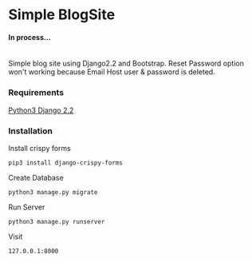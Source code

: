 <h1>Simple BlogSite</h1>
<h4><b>In process...</b><br><br></h4>
<p> Simple blog site using Django2.2 and Bootstrap. Reset Password option won't working because Email Host user & password is deleted.</p>
<h3>Requirements</h3>
<a href="https://www.python.org/">Python3  </a>
<a href="https://www.djangoproject.com/">Django 2.2</a>

<h3>Installation</h3>

Install crispy forms
```
pip3 install django-crispy-forms
```

Create Database
```
python3 manage.py migrate
```
Run Server
```
python3 manage.py runserver
```
Visit
```
127.0.0.1:8000
```
